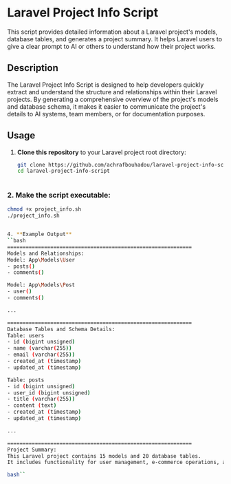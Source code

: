 # Laravel Project Info Script

This script provides detailed information about a Laravel project's models, database tables, and generates a project summary. It helps Laravel users to give a clear prompt to AI or others to understand how their project works.

## Description

The Laravel Project Info Script is designed to help developers quickly extract and understand the structure and relationships within their Laravel projects. By generating a comprehensive overview of the project's models and database schema, it makes it easier to communicate the project's details to AI systems, team members, or for documentation purposes.

## Usage

1. **Clone this repository** to your Laravel project root directory:
   ```bash
   git clone https://github.com/achrafbouhadou/laravel-project-info-script.git
   cd laravel-project-info-script
 
 ### 2. Make the script executable:
   ```bash
   chmod +x project_info.sh
 ./project_info.sh


 4. **Example Output** 
   ``bash
   ============================================================
Models and Relationships:
Model: App\Models\User
 - posts()
 - comments()

Model: App\Models\Post
 - user()
 - comments()

...

============================================================
Database Tables and Schema Details:
Table: users
 - id (bigint unsigned)
 - name (varchar(255))
 - email (varchar(255))
 - created_at (timestamp)
 - updated_at (timestamp)

Table: posts
 - id (bigint unsigned)
 - user_id (bigint unsigned)
 - title (varchar(255))
 - content (text)
 - created_at (timestamp)
 - updated_at (timestamp)

...

============================================================
Project Summary:
This Laravel project contains 15 models and 20 database tables.
It includes functionality for user management, e-commerce operations, and more.

 bash``

 
